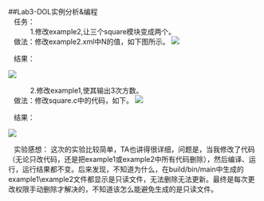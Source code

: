 ##Lab3-DOL实例分析&编程   
 &ensp; 任务：  
 &ensp; &ensp;  &ensp;  &ensp;  1.修改example2,让三个square模块变成两个。   
 &ensp; 做法：修改example2.xml中N的值，如下图所示。
![](http://yotuku.cn/link?url=4yGgyV3gG&tk_plan=free&tk_storage=tietuku&tk_vuid=d6e09a87-a4bd-4886-a056-1eb59c23faff&tk_time=2016110923)
	
 &ensp; 结果：	
	
![](http://yotuku.cn/link?url=Nka0CX2eG&tk_plan=free&tk_storage=tietuku&tk_vuid=d6e09a87-a4bd-4886-a056-1eb59c23faff&tk_time=2016110923)	
	

 &ensp; &ensp;  &ensp;  &ensp;  2.修改example1,使其输出3次方数。   
 &ensp; 做法：修改square.c中的代码，如下。
![](http://yotuku.cn/link?url=NkQi073xG&tk_plan=free&tk_storage=tietuku&tk_vuid=d6e09a87-a4bd-4886-a056-1eb59c23faff&tk_time=2016110923)
	
 &ensp; 结果：	
	
![](http://yotuku.cn/link?url=NkM6A72gz&tk_plan=free&tk_storage=tietuku&tk_vuid=d6e09a87-a4bd-4886-a056-1eb59c23faff&tk_time=2016110923)	

 &ensp; 实验感想： 这次的实验比较简单，TA也讲得很详细，问题是，当我修改了代码（无论只改代码，还是把example1或example2中所有代码删除），然后编译、运行，运行结果都不变。后来发现，不知道为什么，在build/bin/main中生成的example1\example2文件都显示是只读文件，无法删除无法更新。最终是每次更改权限手动删除才解决的，不知道该怎么能避免生成的是只读文件。
  
  